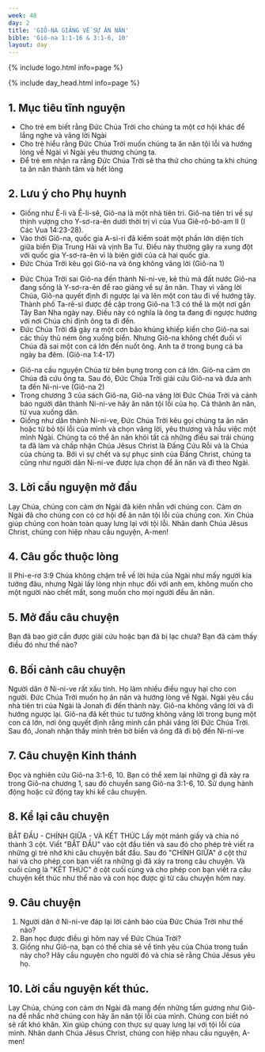 ```yaml
---
week: 48
day: 2
title: 'GIÔ-NA GIẢNG VỀ SỰ ĂN NĂN'
bible: 'Giô-na 1:1-16 & 3:1-6, 10'
layout: day
---
```



{% include logo.html info=page %}

{% include day_head.html info=page %}

## 1. Mục tiêu tĩnh nguyện
- Cho trẻ em biết rằng Đức Chúa Trời cho chúng ta một cơ hội khác để lắng nghe và vâng lời Ngài
- Cho trẻ hiểu rằng Đức Chúa Trời muốn chúng ta ăn năn tội lỗi và hướng lòng về Ngài vì Ngài yêu thương chúng ta.
- Để trẻ em nhận ra rằng Đức Chúa Trời sẽ tha thứ cho chúng ta khi chúng ta ăn năn thành tâm và hết lòng

## 2. Lưu ý cho Phụ huynh
* Giống như Ê-li và Ê-li-sê, Giô-na là một nhà tiên tri. Giô-na tiên tri về sự thịnh vượng cho Y-sơ-ra-ên dưới thời trị vì của Vua Giê-rô-bô-am II (I Các Vua 14:23-28).
* Vào thời Giô-na, quốc gia A-si-ri đã kiểm soát một phần lớn diện tích giữa biển Địa Trung Hải và vịnh Ba Tư. Điều này thường gây ra xung đột với quốc gia Y-sơ-ra-ên vì là biên giới của cả hai quốc gia.
* Đức Chúa Trời kêu gọi Giô-na và ông không vâng lời (Giô-na 1)
- Đức Chúa Trời sai Giô-na đến thành Ni-ni-ve, kẻ thù mà đất nước Giô-na đang sống là Y-sơ-ra-ên để rao giảng về sự ăn năn. Thay vì vâng lời Chúa, Giô-na quyết định đi ngược lại và lên một con tàu đi về hướng tây. Thành phố Ta-rê-si được đề cập trong Giô-na 1:3 có thể là một nơi gần Tây Ban Nha ngày nay. Điều này có nghĩa là ông ta đang đi ngược hướng với nơi Chúa chỉ định ông ta đi đến.
- Đức Chúa Trời đã gây ra một cơn bão khủng khiếp kiến cho Giô-na sai các thủy thủ ném ông xuống biển. Nhưng Giô-na không chết đuối vì Chúa đã sai một con cá lớn đến nuốt ông. Anh ta ở trong bụng cá ba ngày ba đêm. (Giô-na 1:4-17)
* Giô-na cầu nguyện Chúa từ bên bụng trong con cá lớn. Giô-na cảm ơn Chúa đã cứu ông ta. Sau đó, Đức Chúa Trời giải cứu Giô-na và đưa anh ta đến Ni-ni-ve (Giô-na 2)
* Trong chương 3 của sách Giô-na, Giô-na vâng lời Đức Chúa Trời và cảnh báo người dân thành Ni-ni-ve hãy ăn năn tội lỗi của họ. Cả thành ăn năn, từ vua xuống dân.
* Giống như dân thành Ni-ni-ve, Đức Chúa Trời kêu gọi chúng ta ăn năn hoặc từ bỏ tội lỗi của mình và chọn vâng lời, yêu thương và hầu việc một mình Ngài. Chúng ta có thể ăn năn khỏi tất cả những điều sai trái chúng ta đã làm và chấp nhận Chúa Jêsus Christ là Đấng Cứu Rỗi và là Chúa của chúng ta. Bởi vì sự chết và sự phục sinh của Đấng Christ, chúng ta cũng như người dân Ni-ni-ve được lựa chọn để ăn năn và đi theo Ngài.


## 3. Lời cầu nguyện mở đầu
Lạy Chúa, chúng con cảm ơn Ngài đã kiên nhẫn với chúng con. Cảm ơn Ngài đã cho chúng con có cơ hội để ăn năn tội lỗi của chúng con. Xin Chúa giúp chúng con hoàn toàn quay lưng lại với tội lỗi. Nhân danh Chúa Jêsus Christ, chúng con hiệp nhau cầu nguyện, A-men!

## 4. Câu gốc thuộc lòng
II Phi-e-rơ 3:9
Chúa không chậm trễ về lời hứa của Ngài như mấy người kia tưởng đâu, nhưng Ngài lấy lòng nhịn nhục đối với anh em, không muốn cho một người nào chết mất, song muốn cho mọi người đều ăn năn.


## 5. Mở đầu câu chuyện
Bạn đã bao giờ cần được giải cứu hoặc bạn đã bị lạc chưa? Bạn đã cảm thấy điều đó như thế nào?

## 6. Bối cảnh câu chuyện
Người dân ở Ni-ni-ve rất xấu tính. Họ làm nhiều điều nguy hại cho con người. Đức Chúa Trời muốn họ ăn năn và hướng lòng về Ngài. Ngài yêu cầu nhà tiên tri của Ngài là Jonah đi đến thành này. Giô-na không vâng lời và đi hướng ngược lại. Giô-na đã kết thúc tư tưởng không vâng lời trong bụng một con cá lớn, nơi ông quyết định rằng mình cần phải vâng lời Đức Chúa Trời. Sau đó, Jonah nhận thấy mình trên bờ biển và ông đã đi bộ đến Ni-ni-ve

## 7. Câu chuyện Kinh thánh
Đọc và nghiên cứu Giô-na 3:1-6, 10. Bạn có thể xem lại những gì đã xảy ra trong Giô-na chương 1, sau đó chuyển sang Giô-na 3:1-6, 10. Sử dụng hành động hoặc cử động tay khi kể câu chuyện.

## 8. Kể lại câu chuyện
BẮT ĐẦU - CHÍNH GIỮA - VÀ KẾT THÚC
Lấy một mảnh giấy và chia nó thành 3 cột. Viết "BẮT ĐẦU" vào cột đầu tiên và sau đó cho phép trẻ viết ra những gì trẻ nhớ khi câu chuyện bắt đầu. Sau đó "CHÍNH GIỮA" ở cột thứ hai và cho phép con bạn viết ra những gì đã xảy ra trong câu chuyện. Và cuối cùng là "KẾT THÚC" ở cột cuối cùng và cho phép con bạn viết ra câu chuyện kết thúc như thế nào và con học được gì từ câu chuyện hôm nay.

## 9. Câu chuyện
1. Người dân ở Ni-ni-ve đáp lại lời cảnh báo của Đức Chúa Trời như thế nào?
2. Bạn học được điều gì hôm nay về Đức Chúa Trời?
3. Giống như Giô-na, bạn có thể chia sẻ về tình yêu của Chúa trong tuần này cho? Hãy cầu nguyện cho người đó và chia sẻ rằng Chúa Jêsus yêu họ.


## 10. Lời cầu nguyện kết thúc.
 Lạy Chúa, chúng con cảm ơn Ngài đã mang đến những tấm gương như Giô-na để nhắc nhở chúng con hãy ăn năn tội lỗi của mình. Chúng con biết nó sẽ rất khó khăn. Xin giúp chúng con thực sự quay lưng lại với tội lỗi của mình. Nhân danh Chúa Jêsus Christ, chúng con hiệp nhau cầu nguyện, A-men!

